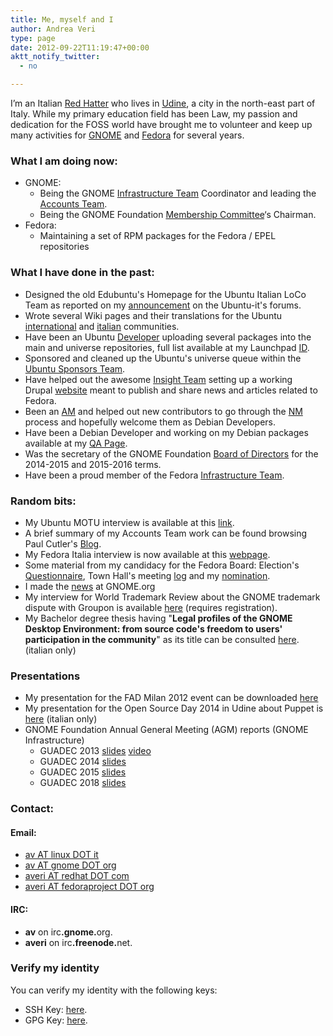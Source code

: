 ```yaml
---
title: Me, myself and I
author: Andrea Veri
type: page
date: 2012-09-22T11:19:47+00:00
aktt_notify_twitter:
  - no

---
```

I&#8217;m an Italian [Red Hatter][1] who lives in [Udine][2], a city in the north-east part of Italy. While my primary education field has been Law, my passion and dedication for the FOSS world have brought me to volunteer and keep up many activities for [GNOME][3] and [Fedora][4] for several years.

### What I am doing now:

  * GNOME: 
      * Being the GNOME [Infrastructure Team][5] Coordinator and leading the [Accounts Team][6].
      * Being the GNOME Foundation [Membership Committee][7]&#8216;s Chairman.
  * Fedora: 
      * Maintaining a set of RPM packages for the Fedora / EPEL repositories

### What I have done in the past:

  * Designed the old Edubuntu's Homepage for the Ubuntu Italian LoCo Team as reported on my [announcement][10] on the Ubuntu-it's forums.
  * Wrote several Wiki pages and their translations for the Ubuntu [international][11] and [italian][12] communities.
  * Have been an Ubuntu [Developer][13] uploading several packages into the main and universe repositories, full list available at my Launchpad [ID][14].
  * Sponsored and cleaned up the Ubuntu's universe queue within the [Ubuntu Sponsors Team][15].
  * Have helped out the awesome [Insight Team][16] setting up a working Drupal [website][17] meant to publish and share news and articles related to Fedora.
  * Been an [AM][18] and helped out new contributors to go through the [NM][19] process and hopefully welcome them as Debian Developers.
  * Have been a Debian Developer and working on my Debian packages available at my [QA Page][20].
  * Was the secretary of the GNOME Foundation [Board of Directors][21] for the 2014-2015 and 2015-2016 terms.
  * Have been a proud member of the Fedora [Infrastructure Team][8].

### Random bits:

  * My Ubuntu MOTU interview is available at this [link][22].
  * A brief summary of my Accounts Team work can be found browsing Paul Cutler's [Blog][24].
  * My Fedora Italia interview is now available at this [webpage][25].
  * Some material from my candidacy for the Fedora Board: Election's [Questionnaire][26], Town Hall's meeting [log][27] and my [nomination][28].
  * I made the [news][29] at GNOME.org
  * My interview for World Trademark Review about the GNOME trademark dispute with Groupon is available [here][30] (requires registration).
  * My Bachelor degree thesis having "**<span class="il">Legal</span> profiles of <span class="il">the </span><span class="il">GNOME</span> Desktop Environment: from source code's freedom to users' participation in the community**" as its title can be consulted [here][31]. (italian only)

### Presentations

  * My presentation for the FAD Milan 2012 event can be downloaded [here][32]
  * My presentation for the Open Source Day 2014 in Udine about Puppet is [here][33] (italian only)
  * GNOME Foundation Annual General Meeting (AGM) reports (GNOME Infrastructure)
    * GUADEC 2013 [slides](http://www.dragonsreach.it/wp-content/uploads/2013/08/The-GNOME-Infrastructure.odp) [video](http://www.superlectures.com/guadec2013/the-gnome-infrastructure) 
    * GUADEC 2014 [slides](https://www.dragonsreach.it/files/guadec-reports/guadec-2014.html)
    * GUADEC 2015 [slides](https://www.dragonsreach.it/files/guadec-reports/guadec-2015.odp)
    * GUADEC 2018 [slides](https://www.dragonsreach.it/files/guadec-reports/guadec-2018.html)

### Contact:

#### Email:

  * [av AT linux DOT it][34]
  * [av AT gnome DOT org][35]
  * [averi AT redhat DOT com][36]
  * [averi AT fedoraproject DOT org][37]

#### IRC:

  * **av** on irc<span style="font-weight: bold;">.gnome.</span>org.
  * **averi** on irc<span style="font-weight: bold;">.freenode.</span>net.

### Verify my identity

You can verify my identity with the following keys:

  * SSH Key: [here][38].
  * GPG Key: [here][39].

 [1]: https://www.redhat.com
 [2]: https://en.wikipedia.org/wiki/Udine
 [3]: https://www.gnome.org
 [4]: https://www.fedoraproject.org
 [5]: https://wiki.gnome.org/Sysadmin/Team
 [6]: https://wiki.gnome.org/AccountsTeam
 [7]: https://wiki.gnome.org/MembershipCommittee
 [8]: https://fedoraproject.org/wiki/Infrastructure
 [10]: https://forum.ubuntu-it.org/index.php?topic=79871.0
 [11]: https://wiki.ubuntu.com/AndreaVeri
 [12]: https://wiki.ubuntu-it.org/AndreaVeri
 [13]: https://launchpad.net/~motu
 [14]: https://launchpad.net/~av/+uploaded-packages
 [15]: https://launchpad.net/~ubuntu-sponsors
 [16]: https://fedoraproject.org/wiki/Insight
 [17]: https://insight.fedoraproject.org
 [18]: https://nm.debian.org/whoisam.php
 [19]: https://www.debian.org/devel/join/newmaint
 [20]: https://qa.debian.org/developer.php?login=and
 [21]: https://wiki.gnome.org/FoundationBoard
 [22]: https://behindmotu.wordpress.com/2007/10/16/andrea-veri
 [24]: https://www.paulcutler.org/blog/2010/01/gnome-accounts/ 
 [25]: http://www.fedora-it.org/news/justfedora/intervista-ad-andrea-veri-contributor-fedora-e-inventore-di-justfedora
 [26]: https://fedoraproject.org/wiki/F16_elections_questionnaire
 [27]: https://meetbot.fedoraproject.org/fedora-townhall/2011-05-30/fedora_board_town_hall.2011-05-30-19.01.log.html
 [28]: https://fedoraproject.org/w/index.php?title=Board_nominations&oldid=238761#Andrea_Veri_.28averi.29
 [29]: https://www.gnome.org/news/2013/03/behind-the-scene-andrea-veri-is-new-gnome-part-time-sysadmin/
 [30]: https://www.worldtrademarkreview.com/brand-management/groupon-trademark-back-down-shows-power-fired-community
 [31]: https://www.dragonsreach.it/files/Tesi-Andrea-Veri.pdf
 [32]: https://averi.fedorapeople.org/The-Fedora-Infrastructure.odp
 [33]: https://www.dragonsreach.it/files/open-source-day-2014 
 [34]: mailto:av@linux.it
 [35]: mailto:av@gnome.org
 [36]: mailto:averi@redhat.com
 [37]: mailto:averi@fedoraproject.org
 [38]: https://www.dragonsreach.it/files/ssh_key.asc
 [39]: https://www.dragonsreach.it/files/gpg_key.asc
